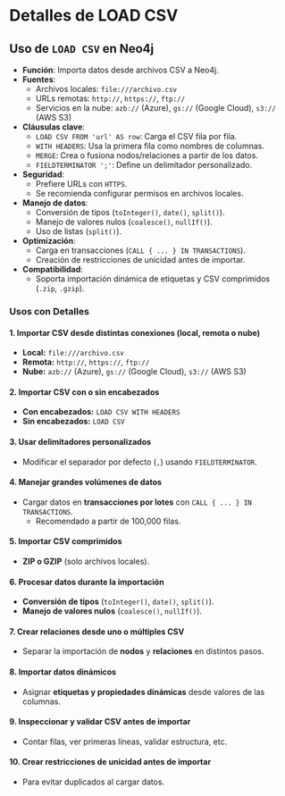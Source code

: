 # Detalles de LOAD CSV

## Uso de `LOAD CSV` en Neo4j

- **Función**: Importa datos desde archivos CSV a Neo4j.
- **Fuentes**:
  - Archivos locales: `file:///archivo.csv`
  - URLs remotas: `http://`, `https://`, `ftp://`
  - Servicios en la nube: `azb://` (Azure), `gs://` (Google Cloud), `s3://` (AWS S3)
- **Cláusulas clave**:
  - `LOAD CSV FROM 'url' AS row`: Carga el CSV fila por fila.
  - `WITH HEADERS`: Usa la primera fila como nombres de columnas.
  - `MERGE`: Crea o fusiona nodos/relaciones a partir de los datos.
  - `FIELDTERMINATOR ';'`: Define un delimitador personalizado.
- **Seguridad**:
  - Prefiere URLs con `HTTPS`.
  - Se recomienda configurar permisos en archivos locales.
- **Manejo de datos**:
  - Conversión de tipos (`toInteger()`, `date()`, `split()`).
  - Manejo de valores nulos (`coalesce()`, `nullIf()`).
  - Uso de listas (`split()`).
- **Optimización**:
  - Carga en transacciones (`CALL { ... } IN TRANSACTIONS`).
  - Creación de restricciones de unicidad antes de importar.
- **Compatibilidad**:
  - Soporta importación dinámica de etiquetas y CSV comprimidos (`.zip`, `.gzip`).

### Usos con Detalles

#### **1. Importar CSV desde distintas conexiones (local, remota o nube)**

- **Local:** `file:///archivo.csv`
- **Remota:** `http://`, `https://`, `ftp://`
- **Nube:** `azb://` (Azure), `gs://` (Google Cloud), `s3://` (AWS S3)

#### **2. Importar CSV con o sin encabezados**

- **Con encabezados:** `LOAD CSV WITH HEADERS`
- **Sin encabezados:** `LOAD CSV`

#### **3. Usar delimitadores personalizados**

- Modificar el separador por defecto (`,`) usando `FIELDTERMINATOR`.

#### **4. Manejar grandes volúmenes de datos**

- Cargar datos en **transacciones por lotes** con `CALL { ... } IN TRANSACTIONS`.
  - Recomendado a partir de 100,000 filas.

#### **5. Importar CSV comprimidos**

- **ZIP o GZIP** (solo archivos locales).

#### **6. Procesar datos durante la importación**

- **Conversión de tipos** (`toInteger()`, `date()`, `split()`).
- **Manejo de valores nulos** (`coalesce()`, `nullIf()`).

#### **7. Crear relaciones desde uno o múltiples CSV**

- Separar la importación de **nodos** y **relaciones** en distintos pasos.

#### **8. Importar datos dinámicos**

- Asignar **etiquetas y propiedades dinámicas** desde valores de las columnas.

#### **9. Inspeccionar y validar CSV antes de importar**

- Contar filas, ver primeras líneas, validar estructura, etc.

#### **10. Crear restricciones de unicidad antes de importar**

- Para evitar duplicados al cargar datos.

